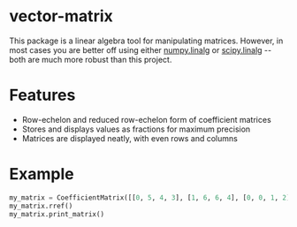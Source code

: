 # vector-matrix
This package is a linear algebra tool for manipulating matrices.  However, in most cases you are better off using either [numpy.linalg](https://numpy.org/doc/stable/reference/routines.linalg.html) or [scipy.linalg](https://docs.scipy.org/doc/scipy/reference/linalg.html#module-scipy.linalg) -- both are much more robust than this project.

# Features
- Row-echelon and reduced row-echelon form of coefficient matrices
- Stores and displays values as fractions for maximum precision
- Matrices are displayed neatly, with even rows and columns

# Example
```python
my_matrix = CoefficientMatrix([[0, 5, 4, 3], [1, 6, 6, 4], [0, 0, 1, 2], [4, 0, 0, 0]]
my_matrix.rref()
my_matrix.print_matrix()
```
